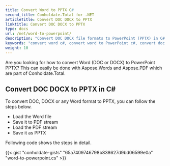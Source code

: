 ```yaml
---
title: Convert Word to PPTX C#
second_title: Conholdate.Total for .NET
articleTitle: Convert DOC DOCX to PPTX
linktitle: Convert DOC DOCX to PPTX
type: docs
url: /net/word-to-powerpoint/
description: "Convert DOC DOCX file formats to PowerPoint (PPTX) in C#."
keywords: "convert word c#, convert word to PowerPoint c#, convert doc to pptx c#, convert docx to powerpoint c#, .NET convert doc docx, doc to pptx .net, docx to pptx asp .net, c# converter for doc, c# converter for docx, word to pptx c#, docx pages to slides"
weight: 10
---
```


Are you looking for how to convert Word (DOC or DOCX) to PowerPoint PPTX? This can easily be done with Aspose.Words and Aspose.PDF which are part of Conholdate.Total.

## **Convert DOC DOCX to PPTX in C#**
To convert DOC, DOCX or any Word format to PPTX, you can follow the steps below.

- Load the Word file 
- Save it to PDF stream
- Load the PDF stream
- Save it as PPTX

Following code shows the steps in detail.

{{< gist "conholdate-gists" "65a7409746798b838627d9bd06599e0a" "word-to-powerpoint.cs" >}}